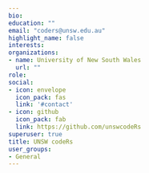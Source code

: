 ```yaml
---
bio: 
education: ""
email: "coders@unsw.edu.au"
highlight_name: false
interests:
organizations:
- name: University of New South Wales
  url: ""
role: 
social:
- icon: envelope
  icon_pack: fas
  link: '#contact'
- icon: github
  icon_pack: fab
  link: https://github.com/unswcodeRs  
superuser: true
title: UNSW codeRs
user_groups:
- General
---
```


